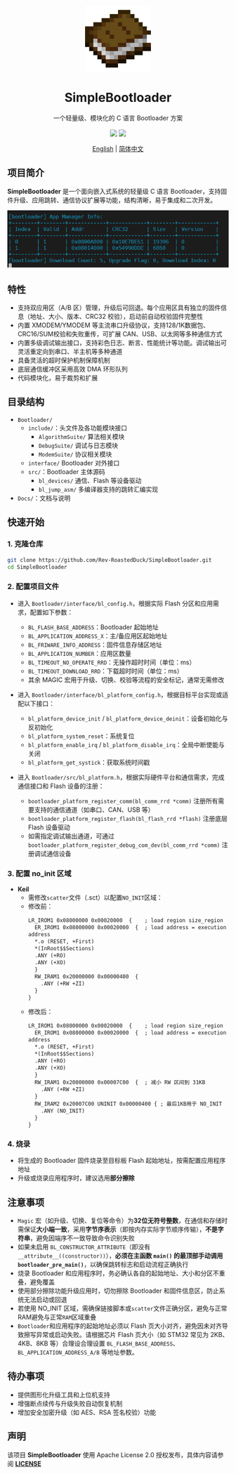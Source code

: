 <div align="center">
  <img src="./Docs/images/icon.webp" height="150">
  <h1>SimpleBootloader</h1>
  <span>一个轻量级、模块化的 C 语言 Bootloader 方案</span>
</div>
<br>
<div align="center">
  <img src="https://img.shields.io/badge/License-GPLv3-green?logoColor=63%2C%20185%2C%2017&label=license&labelColor=63%2C%20185%2C%2017&color=63%2C%20185%2C%2017">
  <img src="https://img.shields.io/badge/Language-C-green?logoColor=63%2C%20185%2C%2017&labelColor=63%2C%20185%2C%2017&color=63%2C%20185%2C%2017">
</div>
<p align="center">
<a href="./Docs/README_en.md">English</a> | <a href="">简体中文</a>
</p>

## 项目简介
**SimpleBootloader** 是一个面向嵌入式系统的轻量级 C 语言 Bootloader，支持固件升级、应用跳转、通信协议扩展等功能，结构清晰，易于集成和二次开发。

<img src="./Docs/images/feature.png">


## 特性
- 支持双应用区（A/B 区）管理，升级后可回退。每个应用区具有独立的固件信息（地址、大小、版本、CRC32 校验），启动前自动校验固件完整性
- 内置 XMODEM/YMODEM 等主流串口升级协议，支持128/1K数据包、CRC16/SUM校验和失败重传，可扩展 CAN、USB、以太网等多种通信方式
- 内置多级调试输出接口，支持彩色日志、断言、性能统计等功能。调试输出可灵活重定向到串口、半主机等多种通道
- 具备灵活的超时保护机制保障机制
- 底层通信缓冲区采用高效 DMA 环形队列
- 代码模块化，易于裁剪和扩展

## 目录结构
- `Bootloader/`
  - `include/`：头文件及各功能模块接口
    - `AlgorithmSuite/` 算法相关模块
    - `DebugSuite/` 调试与日志模块
    - `ModemSuite/` 协议相关模块
  - `interface/` Bootloader 对外接口
  - `src/`：Bootloader 主体源码
    - `bl_devices/` 通信、Flash 等设备驱动
    - `bl_jump_asm/` 多编译器支持的跳转汇编实现
- `Docs/`：文档与说明

## 快速开始

### 1. 克隆仓库
```bash
git clone https://github.com/Rev-RoastedDuck/SimpleBootloader.git
cd SimpleBootloader
```

### 2. 配置项目文件
- 进入 `Bootloader/interface/bl_config.h`，根据实际 Flash 分区和应用需求，配置如下参数：
  - `BL_FLASH_BASE_ADDRESS`：Bootloader 起始地址
  - `BL_APPLICATION_ADDRESS_X`：主/备应用区起始地址
  - `BL_FRIWARE_INFO_ADDRESS`：固件信息存储区地址
  - `BL_APPLICATION_NUMBER`：应用区数量
  - `BL_TIMEOUT_NO_OPERATE_RRD`：无操作超时时间（单位：ms）
  - `BL_TIMEOUT_DOWNLOAD_RRD`：下载超时时间（单位：ms）
  - 其余 MAGIC 宏用于升级、切换、校验等流程的安全标记，通常无需修改

- 进入 `Bootloader/interface/bl_platform_config.h`，根据目标平台实现或适配以下接口：
  - `bl_platform_device_init` / `bl_platform_device_deinit`：设备初始化与反初始化
  - `bl_platform_system_reset`：系统复位
  - `bl_platform_enable_irq` / `bl_platform_disable_irq`：全局中断使能与关闭
  - `bl_platform_get_systick`：获取系统时间戳

- 进入 `Bootloader/src/bl_platform.h`，根据实际硬件平台和通信需求，完成通信接口和 Flash 设备的注册：
  - `bootloader_platform_register_comm(bl_comm_rrd *comm)` 注册所有需要支持的通信通道（如串口、CAN、USB 等）
  - `bootloader_platform_register_flash(bl_flash_rrd *flash)` 注册底层 Flash 设备驱动
  - 如需指定调试输出通道，可通过 `bootloader_platform_register_debug_com_dev(bl_comm_rrd *comm)` 注册调试通信设备

### 3. 配置 no_init 区域
- **Keil**
  -  需修改`scatter`文件（.sct）以配置`NO_INIT`区域：
   - 修改前：
        ```text
        LR_IROM1 0x08000000 0x00020000  {    ; load region size_region
          ER_IROM1 0x08000000 0x00020000  {  ; load address = execution address
          *.o (RESET, +First)
          *(InRoot$$Sections)
          .ANY (+RO)
          .ANY (+XO)
          }
          RW_IRAM1 0x20000000 0x00000400  {
            .ANY (+RW +ZI)
          }
        }
        ```
  - 修改后：
      ```text
      LR_IROM1 0x08000000 0x00020000  {    ; load region size_region
        ER_IROM1 0x08000000 0x00020000  {  ; load address = execution address
        *.o (RESET, +First)
        *(InRoot$$Sections)
        .ANY (+RO)
        .ANY (+XO)
        }
        RW_IRAM1 0x20000000 0x00007C00  {  ; 减小 RW 区间到 31KB
          .ANY (+RW +ZI)
        }
        RW_IRAM2 0x20007C00 UNINIT 0x00000400 { ; 最后1KB用于 NO_INIT
          .ANY (NO_INIT)
        }
      }
      ```

### 4. 烧录
- 将生成的 Bootloader 固件烧录至目标板 Flash 起始地址，按需配置应用程序地址
- 升级或烧录应用程序时，建议选用**部分擦除**

## 注意事项
- `Magic` 宏（如升级、切换、复位等命令）为**32位无符号整数**，在通信和存储时需保证**大小端一致**，采用**字节序表示**（即按内存实际字节顺序传输），**不是字符串**，避免因端序不一致导致命令识别失败
- 如果未启用 `BL_CONSTRUCTOR_ATTRIBUTE`（即没有 `__attribute__((constructor))`），**必须在主函数 `main()` 的最顶部手动调用 `bootloader_pre_main()`**，以确保跳转标志和启动流程正确执行
- 烧录 Bootloader 和应用程序时，务必确认各自的起始地址、大小和分区不重叠，避免覆盖
- 使用部分擦除功能升级应用时，切勿擦除 Bootloader 和固件信息区，防止系统无法启动或回退
- 若使用 NO_INIT 区域，需确保链接脚本或`scatter`文件正确分区，避免与正常 RAM避免与正常`RAM`区域重叠
- `Bootloader`和应用程序的起始地址必须以 Flash 页大小对齐，避免因未对齐导致擦写异常或启动失败。请根据芯片 Flash 页大小（如 STM32 常见为 2KB、4KB、8KB 等）合理设合理设置 `BL_FLASH_BASE_ADDRESS`、`BL_APPLICATION_ADDRESS_A/B` 等地址参数。

## 待办事项
- 提供图形化升级工具和上位机支持
- 增强断点续传与升级失败自动恢复机制
- 增加安全加密升级（如 AES、RSA 签名校验）功能

## 声明
该项目 **SimpleBootloader** 使用 Apache License 2.0 授权发布，具体内容请参阅 [**LICENSE**](./LICENSE)
